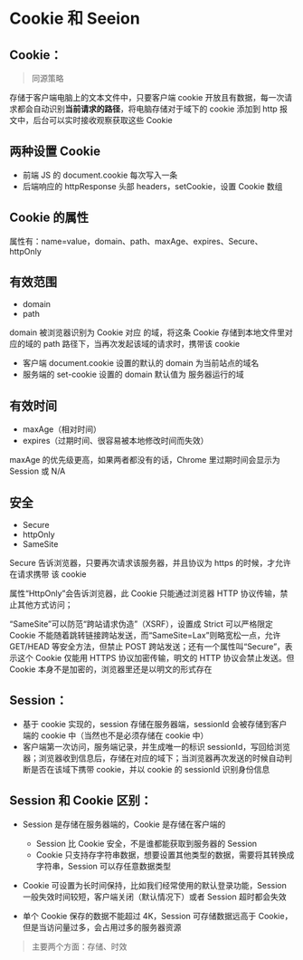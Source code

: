 # Cookie 和 Seeion

## Cookie：

> 同源策略

存储于客户端电脑上的文本文件中，只要客户端 cookie 开放且有数据，每一次请求都会自动识别**当前请求的路径**，将电脑存储对于域下的 cookie 添加到 http 报文中，后台可以实时接收观察获取这些 Cookie

## 两种设置 Cookie

- 前端 JS 的 document.cookie 每次写入一条
- 后端响应的 httpResponse 头部 headers，setCookie，设置 Cookie 数组

## Cookie 的属性

属性有：name=value，domain、path、maxAge、expires、Secure、httpOnly

## 有效范围

- domain
- path

domain 被浏览器识别为 Cookie 对应 的域，将这条 Cookie 存储到本地文件里对应的域的 path 路径下，当再次发起该域的请求时，携带该 cookie

- 客户端 document.cookie 设置的默认的 domain 为当前站点的域名
- 服务端的 set-cookie 设置的 domain 默认值为 服务器运行的域

## 有效时间

- maxAge（相对时间）
- expires（过期时间、很容易被本地修改时间而失效）

maxAge 的优先级更高，如果两者都没有的话，Chrome 里过期时间会显示为 Session 或 N/A

## 安全

- Secure
- httpOnly
- SameSite

Secure 告诉浏览器，只要再次请求该服务器，并且协议为 https 的时候，才允许在请求携带 该 cookie

属性“HttpOnly”会告诉浏览器，此 Cookie 只能通过浏览器 HTTP 协议传输，禁止其他方式访问；

“SameSite”可以防范“跨站请求伪造”（XSRF），设置成 Strict 可以严格限定 Cookie 不能随着跳转链接跨站发送，而“SameSite=Lax”则略宽松一点，允许 GET/HEAD 等安全方法，但禁止 POST 跨站发送；还有一个属性叫“Secure”，表示这个 Cookie 仅能用 HTTPS 协议加密传输，明文的 HTTP 协议会禁止发送。但 Cookie 本身不是加密的，浏览器里还是以明文的形式存在

## Session：

- 基于 cookie 实现的，session 存储在服务器端，sessionId 会被存储到客户端的 cookie 中（当然也不是必须存储在 cookie 中）
- 客户端第一次访问，服务端记录，并生成唯一的标识 sessionId，写回给浏览器；浏览器收到信息后，存储在对应的域下；当浏览器再次发送的时候自动判断是否在该域下携带 cookie，并以 cookie 的 sessionId 识别身份信息

## Session 和 Cookie 区别：

- Session 是存储在服务器端的，Cookie 是存储在客户端的

  - Session 比 Cookie 安全，不是谁都能获取到服务器的 Session
  - Cookie 只支持存字符串数据，想要设置其他类型的数据，需要将其转换成字符串，Session 可以存任意数据类型

- Cookie 可设置为长时间保持，比如我们经常使用的默认登录功能，Session 一般失效时间较短，客户端关闭（默认情况下）或者 Session 超时都会失效

- 单个 Cookie 保存的数据不能超过 4K，Session 可存储数据远高于 Cookie，但是当访问量过多，会占用过多的服务器资源

> 主要两个方面：存储、时效
